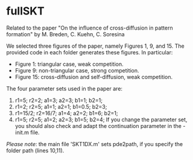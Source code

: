 # fullSKT
Related to the paper "On the influence of cross-diffusion in pattern formation" by M. Breden, C. Kuehn, C. Soresina

We selected three figures of the paper, namely Figures 1, 9, and 15. The provided code in each folder generates these figures. In particular:
- Figure 1: triangular case, weak competition.
- Figure 9: non-triangular case, strong competition.
- Figure 15: cross-diffusion and self-diffusion, weak competition.

The four parameter sets used in the paper are:
1) r1=5; r2=2; a1=3; a2=3; b1=1; b2=1;
2) r1=2; r2=5; a1=1; a2=1; b1=0.5; b2=3;
3) r1=15/2; r2=16/7; a1=4; a2=2; b1=6; b2=1;
4) r1=5; r2=5; a1=2; a2=3; b1=5; b2=4;
If you change the parameter set, you should also check and adapt the continuation parameter in the -init.m file.

*Please note*: the main file 'SKT1DX.m' sets pde2path, if you specify the folder path (lines 10,11).
